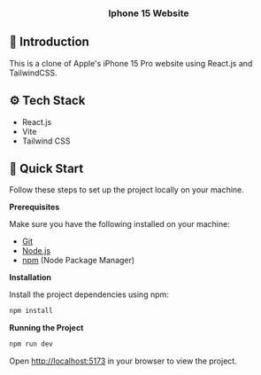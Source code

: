 

  <h3 align="center">Iphone 15 Website</h3>

 
</div>




## <a name="introduction">🤖 Introduction</a>

This is a clone of Apple's iPhone 15 Pro website using React.js and TailwindCSS. 

## <a name="tech-stack">⚙️ Tech Stack</a>

- React.js
- Vite
- Tailwind CSS



## <a name="quick-start">🤸 Quick Start</a>

Follow these steps to set up the project locally on your machine.

**Prerequisites**

Make sure you have the following installed on your machine:

- [Git](https://git-scm.com/)
- [Node.js](https://nodejs.org/en)
- [npm](https://www.npmjs.com/) (Node Package Manager)


**Installation**

Install the project dependencies using npm:

```bash
npm install
```

**Running the Project**

```bash
npm run dev
```

Open [http://localhost:5173](http://localhost:5173) in your browser to view the project.


